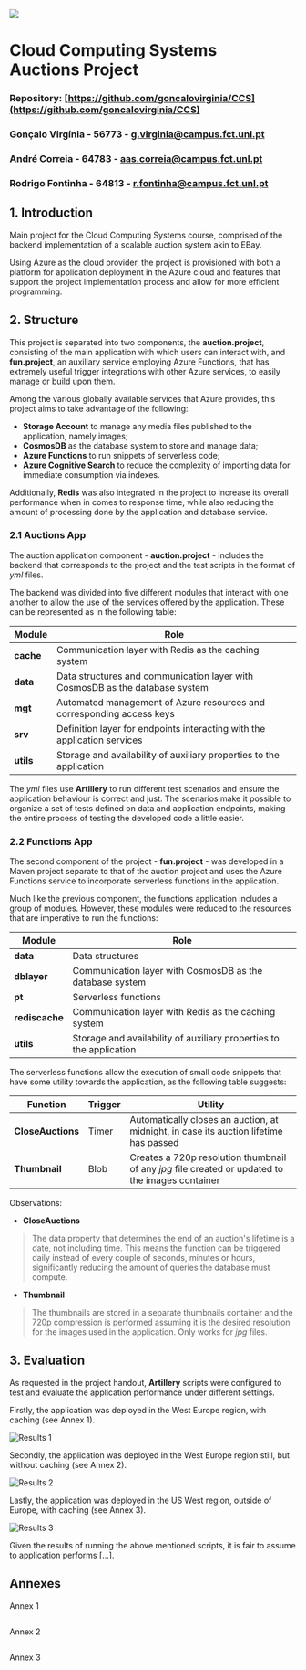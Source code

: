 ![](https://media-exp1.licdn.com/dms/image/C4D1BAQFXbFOCkyU6_Q/company-background_10000/0/1612543717706?e=2147483647&v=beta&t=uMxx0Lx8R-t3Fglk10B_hbF_KvMYf87EJvoqUdtsRpQ)

# **Cloud Computing Systems** <br> Auctions Project </span><br>
### Repository: [https://github.com/goncalovirginia/CCS](https://github.com/goncalovirginia/CCS)<br>
### Gonçalo Virgínia - 56773 - g.virginia@campus.fct.unl.pt<br>
### André Correia - 64783 - aas.correia@campus.fct.unl.pt<br>
### Rodrigo Fontinha - 64813 - r.fontinha@campus.fct.unl.pt<br>

<div style="page-break-after: always"></div>

## 1. Introduction

Main project for the Cloud Computing Systems course, comprised of the backend implementation of a scalable auction system akin to EBay.

Using Azure as the cloud provider, the project is provisioned with both a platform for application deployment in the Azure cloud and features that support the project implementation process and allow for more efficient programming.

## 2. Structure

This project is separated into two components, the **auction.project**, consisting of the main application with which users can interact with, and **fun.project**, an auxiliary service employing Azure Functions, that has extremely useful trigger integrations with other Azure services, to easily manage or build upon them.

Among the various globally available services that Azure provides, this project aims to take advantage of the following:

* **Storage Account** to manage any media files published to the application, namely images;
* **CosmosDB** as the database system to store and manage data;
* **Azure Functions** to run snippets of serverless code;
* **Azure Cognitive Search** to reduce the complexity of importing data for immediate consumption via indexes.

Additionally, **Redis** was also integrated in the project to increase its overall performance when in comes to response time, while also reducing the amount of processing done by the application and database service.

### 2.1 Auctions App

The auction application component - **auction.project** - includes the backend that corresponds to the project and the test scripts in the format of *yml* files.

The backend was divided into five different modules that interact with one another to allow the use of the services offered by the application. These can be represented as in the following table:

| Module | Role |
| --- | --- |
| **cache** | Communication layer with Redis as the caching system |
| **data** | Data structures and communication layer with CosmosDB as the database system |
| **mgt** | Automated management of Azure resources and corresponding access keys |
| **srv** |  Definition layer for endpoints interacting with the application services |
| **utils** | Storage and availability of auxiliary properties to the application |

The *yml* files use **Artillery** to run different test scenarios and ensure the application behaviour is correct and just. The scenarios make it possible to organize a set of tests defined on data and application endpoints, making the entire process of testing the developed code a little easier.

<div style="page-break-after: always"></div>

### 2.2 Functions App

The second component of the project - **fun.project** - was developed in a Maven project separate to that of the auction project and uses the Azure Functions service to incorporate serverless functions in the application.

Much like the previous component, the functions application
includes a group of modules. However, these modules were reduced to the resources that are imperative to run the functions:

| Module | Role |
| --- | --- |
| **data** | Data structures |
| **dblayer** | Communication layer with CosmosDB as the database system |
| **pt** | Serverless functions |
| **rediscache** |  Communication layer with Redis as the caching system |
| **utils** | Storage and availability of auxiliary properties to the application |

The serverless functions allow the execution of small code snippets that have some utility towards the application, as the following table suggests:

| Function | Trigger | Utility |
| --- | --- | --- |
| **CloseAuctions** | Timer | Automatically closes an auction, at midnight, in case its auction lifetime has passed |
| **Thumbnail** | Blob | Creates a 720p resolution thumbnail of any *jpg* file created or updated to the images container |

Observations:

* **CloseAuctions**
> The data property that determines the end of an auction's lifetime is a date, not including time. This means the function can be triggered daily instead of every couple of seconds, minutes or hours, significantly reducing the amount of queries the database must compute.

* **Thumbnail**
> The thumbnails are stored in a separate thumbnails container and the 720p compression is performed assuming it is the desired resolution for the images used in the application. Only works for *jpg* files.

<div style="page-break-after: always"></div>

## 3. Evaluation

As requested in the project handout, **Artillery** scripts were configured to test and evaluate the application performance under different settings.

Firstly, the application was deployed in the West Europe region, with caching (see Annex 1).

![Results 1](...)

Secondly, the application was deployed in the West Europe region still, but without caching (see Annex 2).

![Results 2](...)

Lastly, the application was deployed in the US West region, outside of Europe, with caching (see Annex 3).

![Results 3](...)

Given the results of running the above mentioned scripts, it is fair to assume to application performs [...].

<div style="page-break-after: always"></div>

## Annexes

Annex 1
```yml

```

Annex 2
```yml

```

Annex 3
```yml

```